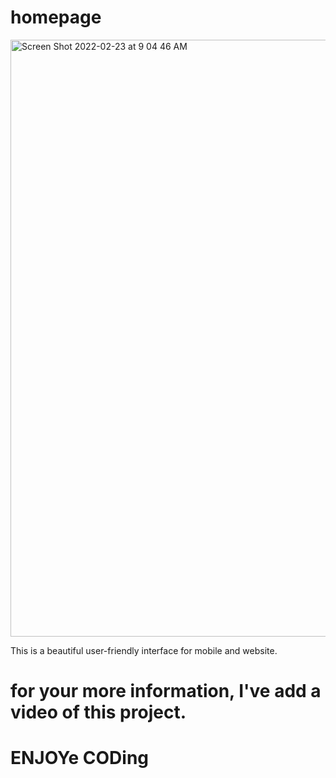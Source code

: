 # homepage
<img width="955" alt="Screen Shot 2022-02-23 at 9 04 46 AM" src="https://user-images.githubusercontent.com/97143754/155210813-4278c394-0061-4cd1-be7d-639705dba9c4.png">

This is a beautiful user-friendly interface for mobile and website. 
# for your more information, I've add a video of this project. 
# ENJOYe CODing

